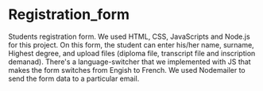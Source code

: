 # Registration_form
Students registration form.
We used HTML, CSS, JavaScripts and Node.js for this project.
On this form, the student can enter his/her name, surname, Highest degree, and upload files (diploma file, transcript file and inscription demanad).
There's a language-switcher that we implemented with JS that makes the form switches from Engish to French.
We used Nodemailer to send the form data to a particular email.

